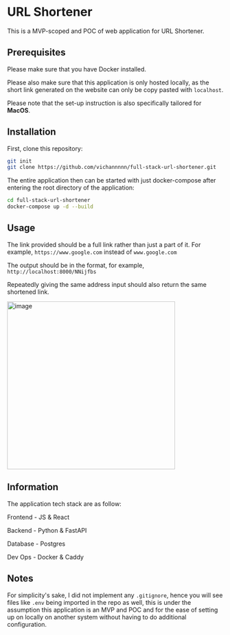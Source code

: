 # URL Shortener

This is a MVP-scoped and POC of web application for URL Shortener.

## Prerequisites

Please make sure that you have Docker installed. 

Please also make sure that this application is only hosted locally, as the short link generated on the website can only be copy pasted with `localhost`.

Please note that the set-up instruction is also specifically tailored for **MacOS**.

## Installation

First, clone this repository:

```bash
git init
git clone https://github.com/vichannnnn/full-stack-url-shortener.git
```

The entire application then can be started with just docker-compose after entering the root directory of the application:

```bash
cd full-stack-url-shortener
docker-compose up -d --build
```

## Usage

The link provided should be a full link rather than just a part of it. For example, `https://www.google.com` instead of `www.google.com`

The output should be in the format, for example, `http://localhost:8000/NNijfbs`

Repeatedly giving the same address input should also return the same shortened link.

<img width="391" alt="image" src="https://user-images.githubusercontent.com/54580948/194596838-e69446d3-65a2-4d43-8deb-6ce7154181c2.png">


## Information

The application tech stack are as follow:

Frontend - JS & React 

Backend - Python & FastAPI

Database - Postgres

Dev Ops - Docker & Caddy



## Notes
For simplicity's sake, I did not implement any `.gitignore`, hence you will see files like `.env` being imported in the repo as well, this is under the assumption this application is an MVP and POC and for the ease of setting up on locally on another system without having to do additional configuration.
